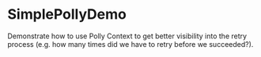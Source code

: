# SimplePollyDemo
Demonstrate how to use Polly Context to get better visibility into the retry process (e.g. how many times did we have to retry before we succeeded?).
